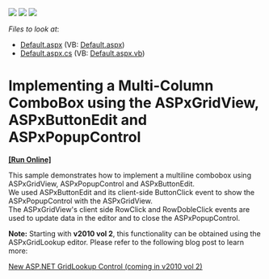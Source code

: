 <!-- default badges list -->
![](https://img.shields.io/endpoint?url=https://codecentral.devexpress.com/api/v1/VersionRange/128544042/13.2.5%2B)
[![](https://img.shields.io/badge/Open_in_DevExpress_Support_Center-FF7200?style=flat-square&logo=DevExpress&logoColor=white)](https://supportcenter.devexpress.com/ticket/details/E76)
[![](https://img.shields.io/badge/📖_How_to_use_DevExpress_Examples-e9f6fc?style=flat-square)](https://docs.devexpress.com/GeneralInformation/403183)
<!-- default badges end -->
<!-- default file list -->
*Files to look at*:

* [Default.aspx](./CS/Default.aspx) (VB: [Default.aspx](./VB/Default.aspx))
* [Default.aspx.cs](./CS/Default.aspx.cs) (VB: [Default.aspx.vb](./VB/Default.aspx.vb))
<!-- default file list end -->
# Implementing a Multi-Column ComboBox using the ASPxGridView, ASPxButtonEdit and ASPxPopupControl
<!-- run online -->
**[[Run Online]](https://codecentral.devexpress.com/e76/)**
<!-- run online end -->


<p>This sample demonstrates how to implement a multiline combobox using ASPxGridView, ASPxPopupControl and ASPxButtonEdit.<br />
We used ASPxButtonEdit and its client-side ButtonClick event to show the ASPxPopupControl with the ASPxGridView.<br />
The ASPxGridView's client side RowClick and RowDobleClick events are used to update data in the editor and to close the ASPxPopupControl.</p><p><strong>Note:</strong> Starting with <strong>v2010 vol 2</strong>, this functionality can be obtained using the ASPxGridLookup editor. Please refer to the following blog post to learn more:</p><p><a href="http://community.devexpress.com/blogs/aspnet/archive/2010/08/27/new-asp-net-gridlookup-control-coming-in-v2010-vol-2.aspx"><u>New ASP.NET GridLookup Control (coming in v2010 vol 2)</u></a></p>

<br/>


